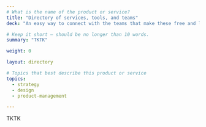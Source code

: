 ```yaml
---
# What is the name of the product or service?
title: "Directory of services, tools, and teams"
deck: "An easy way to connect with the teams that make these free and low-cost services tools and services."

# Keep it short — should be no longer than 10 words.
summary: "TKTK"

weight: 0

layout: directory

# Topics that best describe this product or service
topics:
  - strategy
  - design
  - product-management

---
```


TKTK
